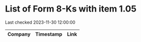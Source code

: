 # List of Form 8-Ks with item 1.05
Last checked 2023-11-30 12:00:00

|Company|Timestamp|Link|
|---|---|---|
